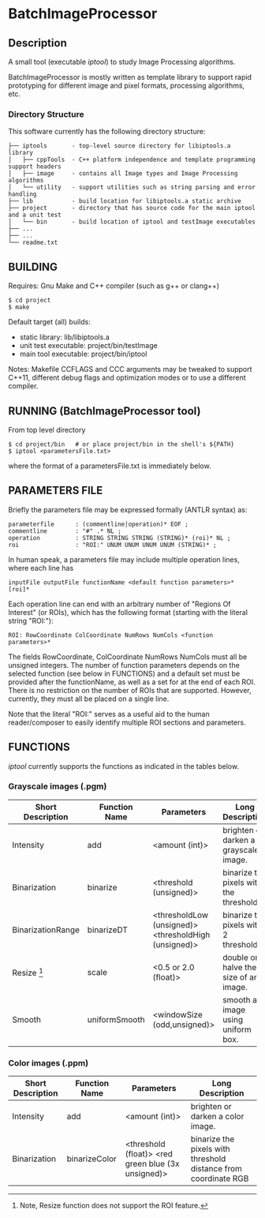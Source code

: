# BatchImageProcessor

## Description
A small tool (executable *iptool*) to study Image Processing algorithms.

BatchImageProcessor is mostly written as template library to support rapid
prototyping for different image and pixel formats, processing algorithms, etc.

### Directory Structure
This software currently has the following directory structure:

    ├── iptools       - top-level source directory for libiptools.a library
    │   ├── cppTools  - C++ platform independence and template programming support headers
    │   ├── image     - contains all Image types and Image Processing algorithms
    │   └── utility   - support utilities such as string parsing and error handling
    ├── lib           - build location for libiptools.a static archive
    ├── project       - directory that has source code for the main iptool and a unit test
    │   └── bin       - build location of iptool and testImage executables
    ├── ...
    ├── ...
    └── readme.txt




## BUILDING

Requires: Gnu Make and C++ compiler (such as g++ or clang++)

    $ cd project
    $ make

Default target (all) builds:
* static library: lib/libiptools.a
* unit test executable: project/bin/testImage
* main tool executable: project/bin/iptool


Notes: Makefile CCFLAGS and CCC arguments may be tweaked to support C++11, different
debug flags and optimization modes or to use a different compiler.




## RUNNING (BatchImageProcessor tool)

From top level directory

    $ cd project/bin   # or place project/bin in the shell's ${PATH}
    $ iptool <parametersFile.txt>

where the format of a parametersFile.txt is immediately below.




## PARAMETERS FILE

Briefly the parameters file may be expressed formally (ANTLR syntax) as:

    parameterfile      : (commentline|operation)* EOF ;
    commentline        : "#" .* NL ;
    operation          : STRING STRING STRING (STRING)* (roi)* NL ;
    roi                : "ROI:" UNUM UNUM UNUM UNUM (STRING)* ;


In human speak, a parameters file may include multiple operation lines, where each line has

    inputFile outputFile functionName <default function parameters>* [roi]*

Each operation line can end with an arbitrary number of "Regions Of Interest" (or ROIs),
which has the following format (starting with the literal string "ROI:"):

    ROI: RowCoordinate ColCoordinate NumRows NumCols <function parameters>*

The fields RowCoordinate, ColCoordinate NumRows NumCols must all be unsigned integers.
The number of function parameters depends on the selected function (see below in FUNCTIONS)
and a default set must be provided after the functionName, as well as a set for at the end
of each ROI. There is no restriction on the number of ROIs that are supported. However,
currently, they must all be placed on a single line.

Note that the literal "ROI:" serves as a useful aid to the human reader/composer to easily 
identify multiple ROI sections and parameters.



## FUNCTIONS

*iptool* currently supports the functions as indicated in the tables below.


### Grayscale images (.pgm)

| Short Description  | Function Name |                    Parameters                         |          Long Description
|--------------------|---------------|-------------------------------------------------------|----------------------------------------
| Intensity          | add           | <amount (int)>                                        | brighten or darken a grayscale image.
| Binarization       | binarize      | <threshold (unsigned)>                                | binarize the pixels with the threshold.
| BinarizationRange  | binarizeDT    | <thresholdLow (unsigned)> <thresholdHigh (unsigned)>  | binarize the pixels with 2 thresholds.
| Resize [^1]        | scale         | <0.5 or 2.0 (float)>                                  | double or halve the size of an image.
| Smooth             | uniformSmooth | <windowSize (odd,unsigned)>                           | smooth an image using uniform box.


[^1]: Note, Resize function does not support the ROI feature.


### Color images (.ppm)

| Short Description  | Function Name |                    Parameters                         |          Long Description
|--------------------|---------------|-------------------------------------------------------|----------------------------------------------------------------
| Intensity          | add           | <amount (int)>                                        | brighten or darken a color image.
| Binarization       | binarizeColor | <threshold (float)>  <red green blue (3x unsigned)>   | binarize the pixels with threshold distance from coordinate RGB


